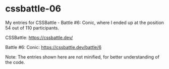 # cssbattle-06
My entries for CSSBattle - Battle #6: Conic, where I ended up at the position 54 out of 110 participants.

CSSBattle: https://cssbattle.dev/

Battle #6: Conic: https://cssbattle.dev/battle/6

Note: The entries shown here are not minified, for better understanding of the code.
